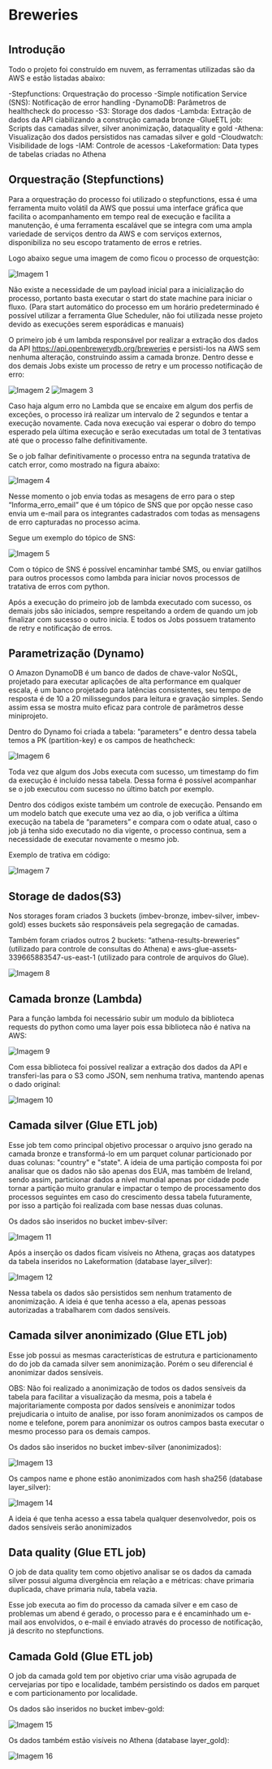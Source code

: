 <h1> Breweries <h1>

## Introdução

Todo o projeto foi construído em nuvem, as ferramentas utilizadas são da AWS e estão listadas abaixo:

-Stepfunctions: Orquestração do processo
-Simple notification Service (SNS): Notificação de error handling
-DynamoDB: Parâmetros de healthcheck do processo
-S3: Storage dos dados
-Lambda: Extração de dados da API ciabilizando a construção camada bronze
-GlueETL job: Scripts das camadas silver, silver anonimização, dataquality e gold
-Athena: Visualização dos dados persistidos nas camadas silver e gold
-Cloudwatch: Visibilidade de logs 
-IAM: Controle de acessos
-Lakeformation: Data types de tabelas criadas no Athena


## Orquestração (Stepfunctions)

Para a orquestração do processo foi utilizado o stepfunctions, essa é uma ferramenta muito volátil da AWS que possui uma interface gráfica que facilita o acompanhamento em tempo real de execução e facilita a manutenção, é uma ferramenta escalável que se integra com uma ampla variedade de serviços dentro da AWS e com serviços externos, disponibiliza no seu escopo tratamento de erros e retries. 

Logo abaixo segue uma imagem de como ficou o processo de orquestção:

![Imagem 1](https://github.com/user-attachments/assets/53f6783b-782b-4527-9a66-b13d136f10f2)

Não existe a necessidade de um payload inicial para a inicialização do processo, portanto basta executar o start do state machine para iniciar o fluxo. (Para start automático do processo em um horário predeterminado é possível utilizar a ferramenta Glue Scheduler, não foi utilizada nesse projeto devido as execuções serem esporádicas e manuais)

O primeiro job é um lambda responsável por realizar a extração dos dados da API https://api.openbrewerydb.org/breweries e persisti-los na AWS sem nenhuma alteração, construindo assim a camada bronze. 
Dentro desse e dos demais Jobs existe um processo de retry e um processo notificação de erro:

![Imagem 2](https://github.com/user-attachments/assets/94166a74-63df-4acc-b42b-08d804de9911)
![Imagem 3](https://github.com/user-attachments/assets/44ec316e-ad38-4af5-8f1c-23b82bfaa572)

Caso haja algum erro no Lambda que se encaixe em algum dos perfis de exceções, o processo irá realizar um intervalo de 2 segundos e tentar a execução novamente. Cada nova execução vai esperar o dobro do tempo esperado pela última execução e serão executadas um total de 3 tentativas até que o processo falhe definitivamente.

Se o job falhar definitivamente o processo entra na segunda tratativa de catch error, como mostrado na figura abaixo:

![Imagem 4](https://github.com/user-attachments/assets/688bb663-e2c7-471b-a92a-8d00da6b6fd9)

Nesse momento o job envia todas as mesagens de erro para o step “Informa_erro_email” que é um tópico de SNS que por opção nesse caso envia um e-mail para os integrantes cadastrados com todas as mensagens de erro capturadas no processo acima. 

Segue um exemplo do tópico de SNS:

![Imagem 5](https://github.com/user-attachments/assets/eda78974-560b-4dc7-b689-f9e4e6cff69e)

Com o tópico de SNS é possível encaminhar també SMS, ou enviar gatilhos para outros processos como lambda para iniciar novos processos de tratativa de erros com python.

Após a execução do primeiro job de lambda executado com sucesso, os demais jobs são iniciados, sempre respeitando a ordem de quando um job finalizar com sucesso o outro inicia. E todos os Jobs possuem tratamento de retry e notificação de erros.


## Parametrização (Dynamo)

O Amazon DynamoDB é um banco de dados de chave-valor NoSQL, projetado para executar aplicações de alta performance em qualquer escala, é um banco projetado para latências consistentes, seu tempo de resposta é de 10 a 20 milissegundos para leitura e gravação simples. Sendo assim essa se mostra muito eficaz para controle de parâmetros desse miniprojeto.

Dentro do Dynamo foi criada a tabela: “parameters” e dentro dessa tabela temos a PK (partition-key) e os campos de heathcheck:

![Imagem 6](https://github.com/user-attachments/assets/6437c939-79c4-47a7-87ca-b3a0f24826ff)

Toda vez que algum dos Jobs executa com sucesso, um timestamp do fim da execução é incluído nessa tabela. Dessa forma é possível acompanhar se o job executou com sucesso no último batch por exemplo.

Dentro dos códigos existe também um controle de execução. Pensando em um modelo batch que execute uma vez ao dia, o job verifica a última execução na tabela de “parameters” e compara com o odate atual, caso o job já tenha sido executado no dia vigente, o processo continua, sem a necessidade de executar novamente o mesmo job.

Exemplo de trativa em código:

![Imagem 7](https://github.com/user-attachments/assets/35f2308e-bed0-44a9-8523-765788bba7cd)


## Storage de dados(S3)

Nos storages foram criados 3 buckets (imbev-bronze, imbev-silver, imbev-gold) esses buckets são responsáveis pela segregação de camadas.

Também foram criados outros 2 buckets: “athena-results-breweries” (utilizado para controle de consultas do Athena) e aws-glue-assets-339665883547-us-east-1 (utilizado para controle de arquivos do Glue).

![Imagem 8](https://github.com/user-attachments/assets/061e3e73-9d0f-49a5-afc7-3cdbe45c626f)


## Camada bronze (Lambda)

Para a função lambda foi necessário subir um modulo da biblioteca requests do python como uma layer pois essa biblioteca não é nativa na AWS:

![Imagem 9](https://github.com/user-attachments/assets/64aa26f6-9f8d-4b89-a0cc-e6c5074c7787)

Com essa biblioteca foi possível realizar a extração dos dados da API e transferi-las para o S3 como JSON, sem nenhuma trativa, mantendo apenas o dado original:

![Imagem 10](https://github.com/user-attachments/assets/b7b64b55-c088-44e0-8389-dff2490e1e35)


## Camada silver (Glue ETL job)

Esse job tem como principal objetivo processar o arquivo jsno gerado na camada bronze e transformá-lo em um parquet colunar particionado por duas colunas: "country" e "state". A ideia de uma partição composta foi por analisar que os dados não são apenas dos EUA, mas também de Ireland, sendo assim, particionar dados a nível mundial apenas por cidade pode tornar a partição muito granular e impactar o tempo de processamento dos processos seguintes em caso do crescimento dessa tabela futuramente, por isso a partição foi realizada com base nessas duas colunas.

Os dados são inseridos no bucket imbev-silver:

![Imagem 11](https://github.com/user-attachments/assets/045bfafc-ea95-4a24-b0ad-bfaa40fb0992)

Após a inserção os dados ficam visíveis no Athena, graças aos datatypes da tabela inseridos no Lakeformation (database layer_silver):

![Imagem 12](https://github.com/user-attachments/assets/2dc4cc23-2de6-4e3d-b662-1cfe7335e0e9)

Nessa tabela os dados são persistidos sem nenhum tratamento de anonimização. A ideia é que tenha acesso a ela, apenas pessoas autorizadas a trabalharem com dados sensíveis.


## Camada silver anonimizado (Glue ETL job)

Esse job possui as mesmas características de estrutura e particionamento do do job da camada silver sem anonimização. Porém o seu diferencial é anonimizar dados sensíveis.

OBS: Não foi realizado a anonimização de todos os dados sensíveis da tabela para facilitar a visualização da mesma, pois a tabela é majoritariamente composta por dados sensíveis e anonimizar todos prejudicaria o intuito de analise, por isso foram anonimizados os campos de nome e telefone, porem para anonimizar os outros campos basta executar o mesmo processo para os demais campos.

Os dados são inseridos no bucket imbev-silver (anonimizados):

![Imagem 13](https://github.com/user-attachments/assets/1c175935-fec4-460e-ae15-2d5f8bf29848)

Os campos name e phone estão anonimizados com hash sha256 (database layer_silver):

![Imagem 14](https://github.com/user-attachments/assets/9f601b13-0082-4e58-8671-05218556d5c3)

A ideia é que tenha acesso a essa tabela qualquer desenvolvedor, pois os dados sensíveis serão anonimizados


## Data quality (Glue ETL job)

O job de data quality tem como objetivo analisar se os dados da camada silver possui alguma divergência em relação a e métricas: chave primaria duplicada, chave primaria nula, tabela vazia.

Esse job executa ao fim do processo da camada silver e em caso de problemas um abend é gerado, o processo para e é encaminhado um e-mail aos envolvidos, o e-mail é enviado através do processo de notificação, já descrito no stepfunctions.


## Camada Gold (Glue ETL job)

O job da camada gold tem por objetivo criar uma visão agrupada de cervejarias por tipo e localidade, também persistindo os dados em parquet e com particionamento por localidade.

Os dados são inseridos no bucket imbev-gold:

![Imagem 15](https://github.com/user-attachments/assets/9fd5140b-73a8-4231-bb79-017092973533)

Os dados também estão visíveis no Athena (database layer_gold):

![Imagem 16](https://github.com/user-attachments/assets/22051209-f48f-48c2-aed2-5cb076d2a64a)
